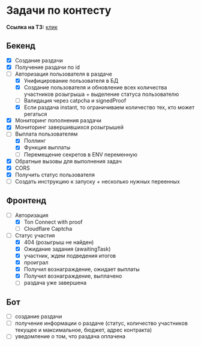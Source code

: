 # Задачи по контесту
**Ссылка на ТЗ:** [клик](https://telegra.ph/MyTonWallet-Giveaways-04-27)
## Бекенд
- [x] Создание раздачи
- [x] Получение раздачи по id
- [ ] Авторизация пользователя в раздаче
    - [x] Унифицирование пользователя в БД
    - [x] Создание пользователя и обновление всех количества участников розыгрыша + выделение статуса пользователю
    - [ ] Валидация через catpcha и signedProof
    - [x] Если раздача instant, то ограничиваем количество тех, кто может регаться
- [x] Мониторинг пополнения раздачи
- [x] Мониторинг завершившихся розыгрышей
- [ ] Выплата пользователям
    - [x] Поллинг
    - [x] Функция выплаты
    - [ ] Перемещение секретов в ENV переменную
- [x] Обратные вызовы для выполнения задач
- [x] CORS
- [x] Получить статус пользователя
- [ ] Создать инструкцию к запуску + несколько нужных переенных

## Фронтенд
- [ ] Авторизация
    - [x] Ton Connect with proof
    - [ ] Cloudflare Captcha
- [ ] Статус участия
    - [x] 404 (розыгрыш не найден)
    - [x] Ожидание задания (awaitingTask)
    - [x] участник, ждем подведения итогов
    - [x] проиграл
    - [x] Получил вознаграждение, ожидает выплаты
    - [x] Получил вознаграждение, выплачено
    - [ ] раздача уже завершена

## Бот
- [ ] создание раздачи
- [ ] получение информации о раздаче (статус, количество участников текущее и максимальное, бюджет, адрес контракта)
- [ ] уведомление о том, что раздача оплачена

